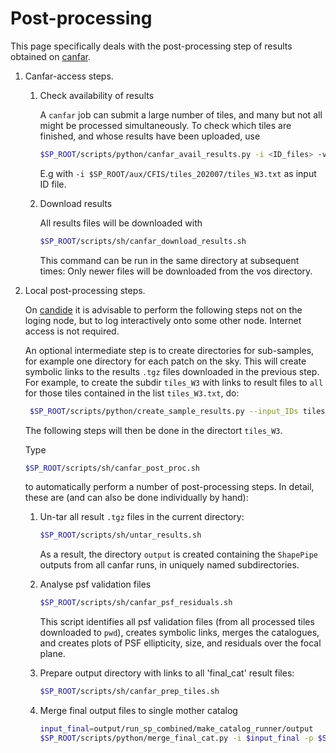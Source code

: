 # Post-processing

This page specifically deals with the post-processing step of results obtained
on [canfar](./canfar.md).

1. Canfar-access steps.

   1. Check availability of results

      A `canfar` job can submit a large number of tiles, and many but not all might be processed
      simultaneously. To check which tiles are finished, and whose results have been uploaded, use
      ```bash
      $SP_ROOT/scripts/python/canfar_avail_results.py -i <ID_files> -v
      ```
      E.g  with `-i $SP_ROOT/aux/CFIS/tiles_202007/tiles_W3.txt` as input ID file.

   2. Download results

      All results files will be downloaded with
      ```bash
      $SP_ROOT/scripts/sh/canfar_download_results.sh
      ```
      This command can be run in the same directory at subsequent times: Only newer files will be downloaded
      from the vos directory.

2. Local post-processing steps.

   On [candide](./candide.md) it is advisable to perform the following steps not on the loging node, but
   to log interactively onto some other node. Internet access is not required.

   An optional intermediate step is to create directories for sub-samples, for example one directory
   for each patch on the sky. This will create symbolic links to the results `.tgz` files downloaded in
   the previous step. For example, to create the subdir `tiles_W3` with links to result files to `all` for
   those tiles contained in the list `tiles_W3.txt`, do:
   ```bash
    $SP_ROOT/scripts/python/create_sample_results.py --input_IDs tiles_W3.txt -i . all -o tiles_W3 -v
    ```
    The following steps will then be done in the directort `tiles_W3`.
    
   Type
   ```bash
   $SP_ROOT/scripts/sh/canfar_post_proc.sh
   ```
   to automatically perform a number of post-processing steps. In detail, these are (and can also be done individually
   by hand):
   
   1. Un-tar all result `.tgz` files in the current directory:
      ```bash
      $SP_ROOT/scripts/sh/untar_results.sh 
      ``` 
      As a result, the directory `output` is created containing the `ShapePipe` outputs from all canfar runs,
      in uniquely named subdirectories.
      
   2. Analyse psf validation files
      ```bash
      $SP_ROOT/scripts/sh/canfar_psf_residuals.sh
      ```
      This script identifies all psf validation files (from all processed tiles downloaded to `pwd`), creates symbolic links,
      merges the catalogues, and creates plots of PSF ellipticity, size, and residuals over the focal plane.

   3. Prepare output directory with links to all 'final_cat' result files:
      ```bash
      $SP_ROOT/scripts/sh/canfar_prep_tiles.sh
      ```

   4. Merge final output files to single mother catalog
      ```bash
      input_final=output/run_sp_combined/make_catalog_runner/output
      $SP_ROOT/scripts/python/merge_final_cat.py -i $input_final -p $SP_CONFIG/final_cat.param -v
      ```
  
